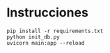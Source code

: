 # Instrucciones

```commandline
pip install -r requirements.txt
python init_db.py
uvicorn main:app --reload
```